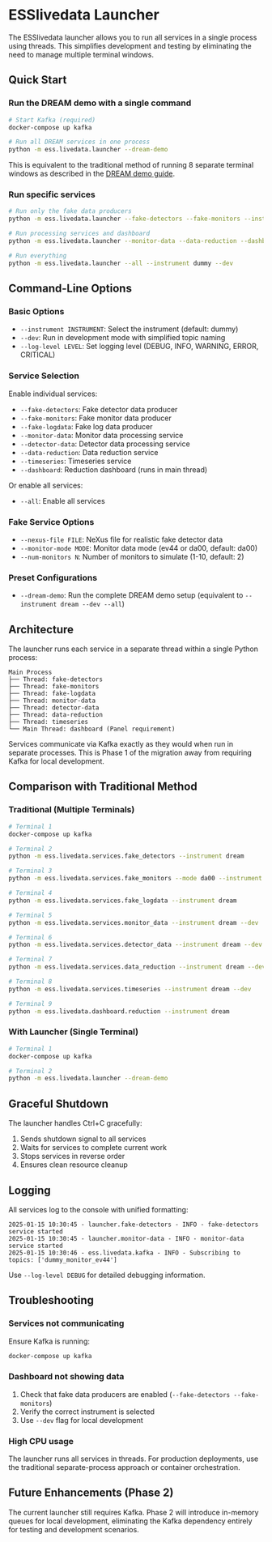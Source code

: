 # ESSlivedata Launcher

The ESSlivedata launcher allows you to run all services in a single process using threads. This simplifies development and testing by eliminating the need to manage multiple terminal windows.

## Quick Start

### Run the DREAM demo with a single command

```bash
# Start Kafka (required)
docker-compose up kafka

# Run all DREAM services in one process
python -m ess.livedata.launcher --dream-demo
```

This is equivalent to the traditional method of running 8 separate terminal windows as described in the [DREAM demo guide](dream-demo.md).

### Run specific services

```bash
# Run only the fake data producers
python -m ess.livedata.launcher --fake-detectors --fake-monitors --instrument dummy --dev

# Run processing services and dashboard
python -m ess.livedata.launcher --monitor-data --data-reduction --dashboard --instrument dummy --dev

# Run everything
python -m ess.livedata.launcher --all --instrument dummy --dev
```

## Command-Line Options

### Basic Options

- `--instrument INSTRUMENT`: Select the instrument (default: dummy)
- `--dev`: Run in development mode with simplified topic naming
- `--log-level LEVEL`: Set logging level (DEBUG, INFO, WARNING, ERROR, CRITICAL)

### Service Selection

Enable individual services:

- `--fake-detectors`: Fake detector data producer
- `--fake-monitors`: Fake monitor data producer
- `--fake-logdata`: Fake log data producer
- `--monitor-data`: Monitor data processing service
- `--detector-data`: Detector data processing service
- `--data-reduction`: Data reduction service
- `--timeseries`: Timeseries service
- `--dashboard`: Reduction dashboard (runs in main thread)

Or enable all services:

- `--all`: Enable all services

### Fake Service Options

- `--nexus-file FILE`: NeXus file for realistic fake detector data
- `--monitor-mode MODE`: Monitor data mode (ev44 or da00, default: da00)
- `--num-monitors N`: Number of monitors to simulate (1-10, default: 2)

### Preset Configurations

- `--dream-demo`: Run the complete DREAM demo setup (equivalent to `--instrument dream --dev --all`)

## Architecture

The launcher runs each service in a separate thread within a single Python process:

```
Main Process
├── Thread: fake-detectors
├── Thread: fake-monitors
├── Thread: fake-logdata
├── Thread: monitor-data
├── Thread: detector-data
├── Thread: data-reduction
├── Thread: timeseries
└── Main Thread: dashboard (Panel requirement)
```

Services communicate via Kafka exactly as they would when run in separate processes. This is Phase 1 of the migration away from requiring Kafka for local development.

## Comparison with Traditional Method

### Traditional (Multiple Terminals)

```bash
# Terminal 1
docker-compose up kafka

# Terminal 2
python -m ess.livedata.services.fake_detectors --instrument dream

# Terminal 3
python -m ess.livedata.services.fake_monitors --mode da00 --instrument dream

# Terminal 4
python -m ess.livedata.services.fake_logdata --instrument dream

# Terminal 5
python -m ess.livedata.services.monitor_data --instrument dream --dev

# Terminal 6
python -m ess.livedata.services.detector_data --instrument dream --dev

# Terminal 7
python -m ess.livedata.services.data_reduction --instrument dream --dev

# Terminal 8
python -m ess.livedata.services.timeseries --instrument dream --dev

# Terminal 9
python -m ess.livedata.dashboard.reduction --instrument dream
```

### With Launcher (Single Terminal)

```bash
# Terminal 1
docker-compose up kafka

# Terminal 2
python -m ess.livedata.launcher --dream-demo
```

## Graceful Shutdown

The launcher handles Ctrl+C gracefully:

1. Sends shutdown signal to all services
2. Waits for services to complete current work
3. Stops services in reverse order
4. Ensures clean resource cleanup

## Logging

All services log to the console with unified formatting:

```
2025-01-15 10:30:45 - launcher.fake-detectors - INFO - fake-detectors service started
2025-01-15 10:30:45 - launcher.monitor-data - INFO - monitor-data service started
2025-01-15 10:30:46 - ess.livedata.kafka - INFO - Subscribing to topics: ['dummy_monitor_ev44']
```

Use `--log-level DEBUG` for detailed debugging information.

## Troubleshooting

### Services not communicating

Ensure Kafka is running:
```bash
docker-compose up kafka
```

### Dashboard not showing data

1. Check that fake data producers are enabled (`--fake-detectors --fake-monitors`)
2. Verify the correct instrument is selected
3. Use `--dev` flag for local development

### High CPU usage

The launcher runs all services in threads. For production deployments, use the traditional separate-process approach or container orchestration.

## Future Enhancements (Phase 2)

The current launcher still requires Kafka. Phase 2 will introduce in-memory queues for local development, eliminating the Kafka dependency entirely for testing and development scenarios.